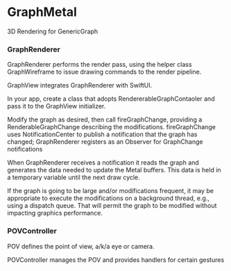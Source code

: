 # GraphMetal
3D Rendering for GenericGraph

### GraphRenderer

GraphRenderer performs the render pass, using the helper class GraphWireframe to issue drawing commands to the render pipeline.

GraphView integrates GraphRenderer with SwiftUI.

In your app, create a class that adopts RendererableGraphContaoler and pass it to the GraphView initializer. 

Modify the graph as desired, then call fireGraphChange, providing a RenderableGraphChange describing the modifications.
fireGraphChange uses NotificationCenter to publish a notification that the graph has changed; GraphRenderer registers as an Observer for GraphChange notifications

When GraphRenderer receives a  notification it reads the graph and generates the data needed to update the Metal buffers. This data is held in a temporary variable until the next draw cycle.

If the graph is going to be large and/or modifications frequent, it may be appropriate to execute the modifications on a background thread, e.g., using a dispatch queue. That will permit the graph to be modified without impacting graphics performance.

### POVController

POV defines the point of view, a/k/a eye or camera.

POVController manages the POV and provides handlers for certain gestures


